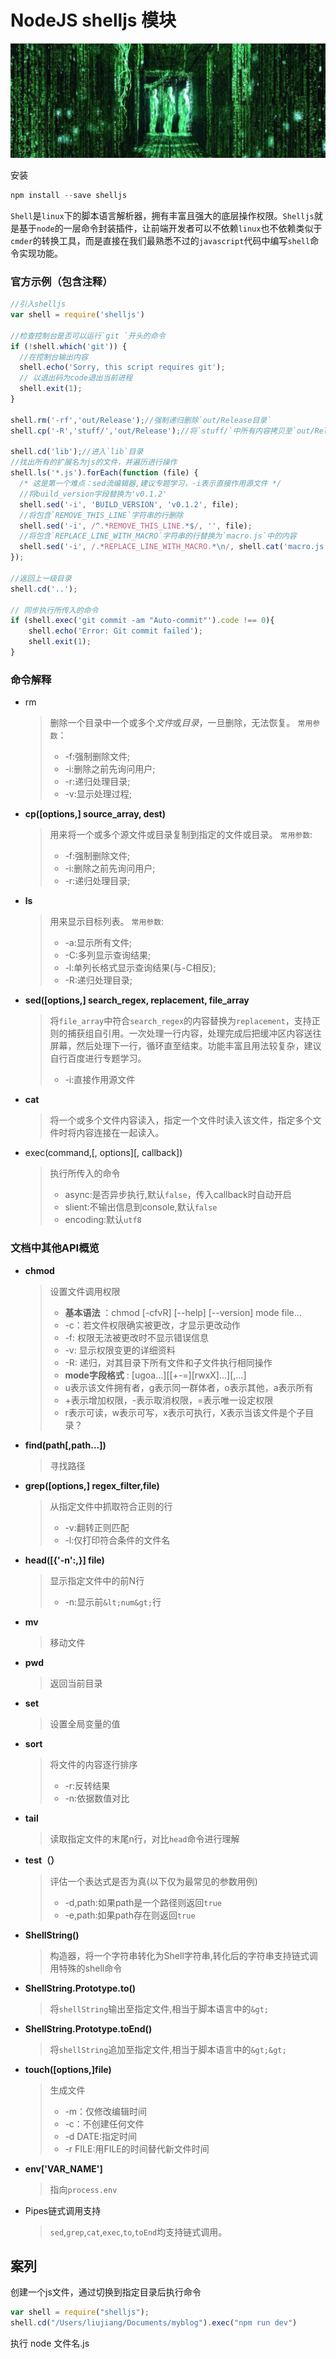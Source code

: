 # NodeJS shelljs 模块

![](shelljs/粘贴的图片2019_12_6_下午3_25.png)

安装

```js
npm install --save shelljs
```

`Shell`是`linux`下的脚本语言解析器，拥有丰富且强大的底层操作权限。`Shelljs`就是基于`node`的一层命令封装插件，让前端开发者可以不依赖`linux`也不依赖类似于`cmder`的转换工具，而是直接在我们最熟悉不过的`javascript`代码中编写`shell`命令实现功能。

### 官方示例（包含注释）

```js
//引入shelljs
var shell = require('shelljs')
 
//检查控制台是否可以运行`git `开头的命令
if (!shell.which('git')) {
  //在控制台输出内容
  shell.echo('Sorry, this script requires git');
  // 以退出码为code退出当前进程
  shell.exit(1);
}
 
shell.rm('-rf','out/Release');//强制递归删除`out/Release目录`
shell.cp('-R','stuff/','out/Release');//将`stuff/`中所有内容拷贝至`out/Release`目录
 
shell.cd('lib');//进入`lib`目录
//找出所有的扩展名为js的文件，并遍历进行操作
shell.ls('*.js').forEach(function (file) {
  /* 这是第一个难点：sed流编辑器,建议专题学习，-i表示直接作用源文件 */
  //将build_version字段替换为'v0.1.2'
  shell.sed('-i', 'BUILD_VERSION', 'v0.1.2', file);
  //将包含`REMOVE_THIS_LINE`字符串的行删除
  shell.sed('-i', /^.*REMOVE_THIS_LINE.*$/, '', file);
  //将包含`REPLACE_LINE_WITH_MACRO`字符串的行替换为`macro.js`中的内容
  shell.sed('-i', /.*REPLACE_LINE_WITH_MACRO.*\n/, shell.cat('macro.js'), file);
});
 
//返回上一级目录
shell.cd('..');
 
// 同步执行所传入的命令
if (shell.exec('git commit -am "Auto-commit"').code !== 0){
    shell.echo('Error: Git commit failed');
    shell.exit(1);
}
```

### 命令解释

- rm

  > 删除一个目录中一个或多个*文件*或*目录*，一旦删除，无法恢复。 `常用参数`：
  >
  > - -f:强制删除文件;
  > - -i:删除之前先询问用户;
  > - -r:递归处理目录;
  > - -v:显示处理过程;

- **cp([options,] source_array, dest)**

  > 用来将一个或多个源文件或目录复制到指定的文件或目录。 `常用参数`:
  >
  > - -f:强制删除文件;
  > - -i:删除之前先询问用户;
  > - -r:递归处理目录;

- **ls**

  > 用来显示目标列表。 `常用参数`:
  >
  > - -a:显示所有文件;
  > - -C:多列显示查询结果;
  > - -l:单列长格式显示查询结果(与-C相反);
  > - -R:递归处理目录;

- **sed([options,] search_regex, replacement, file_array**

  > 将`file_array`中符合`search_regex`的内容替换为`replacement`，支持正则的捕获组自引用。一次处理一行内容，处理完成后把缓冲区内容送往屏幕，然后处理下一行，循环直至结束。功能丰富且用法较复杂，建议自行百度进行专题学习。
  >
  > - -i:直接作用源文件

- **cat**

  > 将一个或多个文件内容读入，指定一个文件时读入该文件，指定多个文件时将内容连接在一起读入。

- exec(command,[, options][, callback])

  > 执行所传入的命令
  >
  > - async:是否异步执行,默认`false`，传入callback时自动开启
  > - slient:不输出信息到console,默认`false`
  > - encoding:默认`utf8`

### 文档中其他API概览

- **chmod**

  > 设置文件调用权限
  >
  > - **基本语法** ：chmod [-cfvR] [--help] [--version] mode file...
  > - -c：若文件权限确实被更改，才显示更改动作
  > - -f: 权限无法被更改时不显示错误信息
  > - -v: 显示权限变更的详细资料
  > - -R: 递归，对其目录下所有文件和子文件执行相同操作
  > - **mode字段格式** : [ugoa...][[+-=][rwxX]...][,...]
  > - u表示该文件拥有者，g表示同一群体者，o表示其他，a表示所有
  > - +表示增加权限，-表示取消权限，=表示唯一设定权限
  > - r表示可读，w表示可写，x表示可执行，X表示当该文件是个子目录？

- **find(path[,path...])**

  > 寻找路径

- **grep([options,] regex_filter,file)**

  > 从指定文件中抓取符合正则的行
  >
  > - -v:翻转正则匹配
  > - -l:仅打印符合条件的文件名

- **head([{'-n':<num>,}] file)**

  > 显示指定文件中的前N行
  >
  > - -n<num>:显示前`&lt;num&gt;`行

- **mv**

  > 移动文件

- **pwd**

  > 返回当前目录

- **set**

  > 设置全局变量的值

- **sort**

  > 将文件的内容逐行排序
  >
  > - -r:反转结果
  > - -n:依据数值对比

- **tail**

  > 读取指定文件的末尾n行，对比`head`命令进行理解

- **test（）**

  > 评估一个表达式是否为真(以下仅为最常见的参数用例)
  >
  > - -d,path:如果path是一个路径则返回`true`
  > - -e,path:如果path存在则返回`true`

- **ShellString()**

  > 构造器，将一个字符串转化为Shell字符串,转化后的字符串支持链式调用特殊的shell命令

- **ShellString.Prototype.to()**

  > 将`shellString`输出至指定文件,相当于脚本语言中的`&gt;`

- **ShellString.Prototype.toEnd()**

  > 将`shellString`追加至指定文件,相当于脚本语言中的`&gt;&gt;`

- **touch([options,]file)**

  > 生成文件
  >
  > - -m：仅修改编辑时间
  > - -c：不创建任何文件
  > - -d DATE:指定时间
  > - -r FILE:用FILE的时间替代新文件时间

- **env['VAR_NAME']**

  > 指向`process.env`

- Pipes链式调用支持

  > `sed`,`grep`,`cat`,`exec`,`to`,`toEnd`均支持链式调用。

## 案列

创建一个js文件，通过切换到指定目录后执行命令

```js
var shell = require("shelljs");
shell.cd("/Users/liujiang/Documents/myblog").exec("npm run dev")
```

执行 node 文件名.js